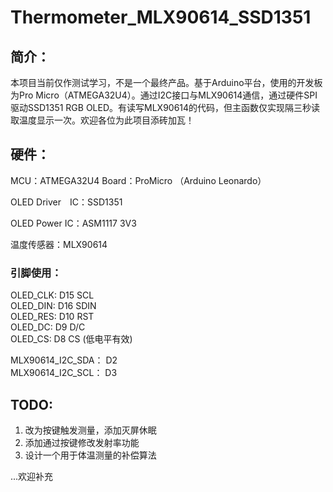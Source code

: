 # Thermometer_MLX90614_SSD1351

## 简介：

本项目当前仅作测试学习，不是一个最终产品。基于Arduino平台，使用的开发板为Pro Micro（ATMEGA32U4）。通过I2C接口与MLX90614通信，通过硬件SPI驱动SSD1351 RGB OLED。有读写MLX90614的代码，但主函数仅实现隔三秒读取温度显示一次。欢迎各位为此项目添砖加瓦！

## 硬件：

MCU：ATMEGA32U4
Board：ProMicro （Arduino Leonardo）

OLED Driver　IC：SSD1351

OLED Power IC：ASM1117 3V3

温度传感器：MLX90614

### 引脚使用：

OLED_CLK:   D15       SCL  
OLED_DIN:    D16       SDIN  
OLED_RES:   D10      RST  
OLED_DC:     D9         D/C  
OLED_CS:     D8         CS  (低电平有效)  

MLX90614_I2C_SDA： D2   
MLX90614_I2C_SCL： D3   

## TODO:

1. 改为按键触发测量，添加灭屏休眠
2. 添加通过按键修改发射率功能
3. 设计一个用于体温测量的补偿算法

...欢迎补充